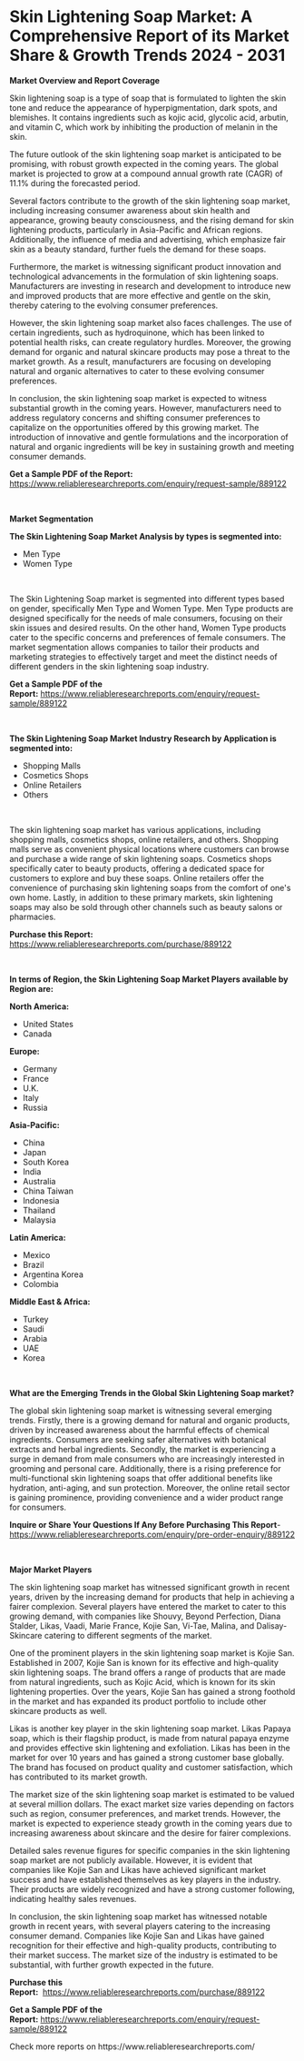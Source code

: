 <p><h1>Skin Lightening Soap Market: A Comprehensive Report of its Market Share & Growth Trends 2024 - 2031</h1></p><p><strong>Market Overview and Report Coverage</strong></p>
<p><p>Skin lightening soap is a type of soap that is formulated to lighten the skin tone and reduce the appearance of hyperpigmentation, dark spots, and blemishes. It contains ingredients such as kojic acid, glycolic acid, arbutin, and vitamin C, which work by inhibiting the production of melanin in the skin.</p><p>The future outlook of the skin lightening soap market is anticipated to be promising, with robust growth expected in the coming years. The global market is projected to grow at a compound annual growth rate (CAGR) of 11.1% during the forecasted period.</p><p>Several factors contribute to the growth of the skin lightening soap market, including increasing consumer awareness about skin health and appearance, growing beauty consciousness, and the rising demand for skin lightening products, particularly in Asia-Pacific and African regions. Additionally, the influence of media and advertising, which emphasize fair skin as a beauty standard, further fuels the demand for these soaps.</p><p>Furthermore, the market is witnessing significant product innovation and technological advancements in the formulation of skin lightening soaps. Manufacturers are investing in research and development to introduce new and improved products that are more effective and gentle on the skin, thereby catering to the evolving consumer preferences.</p><p>However, the skin lightening soap market also faces challenges. The use of certain ingredients, such as hydroquinone, which has been linked to potential health risks, can create regulatory hurdles. Moreover, the growing demand for organic and natural skincare products may pose a threat to the market growth. As a result, manufacturers are focusing on developing natural and organic alternatives to cater to these evolving consumer preferences.</p><p>In conclusion, the skin lightening soap market is expected to witness substantial growth in the coming years. However, manufacturers need to address regulatory concerns and shifting consumer preferences to capitalize on the opportunities offered by this growing market. The introduction of innovative and gentle formulations and the incorporation of natural and organic ingredients will be key in sustaining growth and meeting consumer demands.</p></p>
<p><strong>Get a Sample PDF of the Report:</strong> <a href="https://www.reliableresearchreports.com/enquiry/request-sample/889122">https://www.reliableresearchreports.com/enquiry/request-sample/889122</a></p>
<p>&nbsp;</p>
<p><strong>Market Segmentation</strong></p>
<p><strong>The Skin Lightening Soap Market Analysis by types is segmented into:</strong></p>
<p><ul><li>Men Type</li><li>Women Type</li></ul></p>
<p>&nbsp;</p>
<p><p>The Skin Lightening Soap market is segmented into different types based on gender, specifically Men Type and Women Type. Men Type products are designed specifically for the needs of male consumers, focusing on their skin issues and desired results. On the other hand, Women Type products cater to the specific concerns and preferences of female consumers. The market segmentation allows companies to tailor their products and marketing strategies to effectively target and meet the distinct needs of different genders in the skin lightening soap industry.</p></p>
<p><strong>Get a Sample PDF of the Report:</strong>&nbsp;<a href="https://www.reliableresearchreports.com/enquiry/request-sample/889122">https://www.reliableresearchreports.com/enquiry/request-sample/889122</a></p>
<p>&nbsp;</p>
<p><strong>The Skin Lightening Soap Market Industry Research by Application is segmented into:</strong></p>
<p><ul><li>Shopping Malls</li><li>Cosmetics Shops</li><li>Online Retailers</li><li>Others</li></ul></p>
<p>&nbsp;</p>
<p><p>The skin lightening soap market has various applications, including shopping malls, cosmetics shops, online retailers, and others. Shopping malls serve as convenient physical locations where customers can browse and purchase a wide range of skin lightening soaps. Cosmetics shops specifically cater to beauty products, offering a dedicated space for customers to explore and buy these soaps. Online retailers offer the convenience of purchasing skin lightening soaps from the comfort of one's own home. Lastly, in addition to these primary markets, skin lightening soaps may also be sold through other channels such as beauty salons or pharmacies.</p></p>
<p><strong>Purchase this Report:</strong>&nbsp; <a href="https://www.reliableresearchreports.com/purchase/889122">https://www.reliableresearchreports.com/purchase/889122</a></p>
<p>&nbsp;</p>
<p><strong>In terms of Region, the Skin Lightening Soap Market Players available by Region are:</strong></p>
<p>
    <p> <strong> North America: </strong>
        <ul>
            <li>United States</li>
            <li>Canada</li>
        </ul>
        </p> 
    <p> <strong> Europe: </strong>
        <ul>
            <li>Germany</li>
            <li>France</li>
            <li>U.K.</li>
            <li>Italy</li>
            <li>Russia</li>
        </ul>
        </p> 
    <p> <strong> Asia-Pacific: </strong>
        <ul>
            <li>China</li>
            <li>Japan</li>
            <li>South Korea</li>
            <li>India</li>
            <li>Australia</li>
            <li>China Taiwan</li>
            <li>Indonesia</li>
            <li>Thailand</li>
            <li>Malaysia</li>
        </ul>
        </p> 
    <p> <strong> Latin America: </strong>
        <ul>
            <li>Mexico</li>
            <li>Brazil</li>
            <li>Argentina Korea</li>
            <li>Colombia</li>
        </ul>
        </p> 
    <p> <strong> Middle East & Africa: </strong>
        <ul>
            <li>Turkey</li>
            <li>Saudi</li>
            <li>Arabia</li>
            <li>UAE</li>
            <li>Korea</li>
        </ul>
    </p>
    </p>
<p>&nbsp;</p>
<p><strong>What are the Emerging Trends in the Global Skin Lightening Soap market?</strong></p>
<p><p>The global skin lightening soap market is witnessing several emerging trends. Firstly, there is a growing demand for natural and organic products, driven by increased awareness about the harmful effects of chemical ingredients. Consumers are seeking safer alternatives with botanical extracts and herbal ingredients. Secondly, the market is experiencing a surge in demand from male consumers who are increasingly interested in grooming and personal care. Additionally, there is a rising preference for multi-functional skin lightening soaps that offer additional benefits like hydration, anti-aging, and sun protection. Moreover, the online retail sector is gaining prominence, providing convenience and a wider product range for consumers.</p></p>
<p><strong>Inquire or Share Your Questions If Any Before Purchasing This Report</strong>- <a href="https://www.reliableresearchreports.com/enquiry/pre-order-enquiry/889122">https://www.reliableresearchreports.com/enquiry/pre-order-enquiry/889122</a></p>
<p>&nbsp;</p>
<p><strong>Major Market Players</strong></p>
<p><p>The skin lightening soap market has witnessed significant growth in recent years, driven by the increasing demand for products that help in achieving a fairer complexion. Several players have entered the market to cater to this growing demand, with companies like Shouvy, Beyond Perfection, Diana Stalder, Likas, Vaadi, Marie France, Kojie San, Vi-Tae, Malina, and Dalisay-Skincare catering to different segments of the market.</p><p>One of the prominent players in the skin lightening soap market is Kojie San. Established in 2007, Kojie San is known for its effective and high-quality skin lightening soaps. The brand offers a range of products that are made from natural ingredients, such as Kojic Acid, which is known for its skin lightening properties. Over the years, Kojie San has gained a strong foothold in the market and has expanded its product portfolio to include other skincare products as well.</p><p>Likas is another key player in the skin lightening soap market. Likas Papaya soap, which is their flagship product, is made from natural papaya enzyme and provides effective skin lightening and exfoliation. Likas has been in the market for over 10 years and has gained a strong customer base globally. The brand has focused on product quality and customer satisfaction, which has contributed to its market growth.</p><p>The market size of the skin lightening soap market is estimated to be valued at several million dollars. The exact market size varies depending on factors such as region, consumer preferences, and market trends. However, the market is expected to experience steady growth in the coming years due to increasing awareness about skincare and the desire for fairer complexions.</p><p>Detailed sales revenue figures for specific companies in the skin lightening soap market are not publicly available. However, it is evident that companies like Kojie San and Likas have achieved significant market success and have established themselves as key players in the industry. Their products are widely recognized and have a strong customer following, indicating healthy sales revenues.</p><p>In conclusion, the skin lightening soap market has witnessed notable growth in recent years, with several players catering to the increasing consumer demand. Companies like Kojie San and Likas have gained recognition for their effective and high-quality products, contributing to their market success. The market size of the industry is estimated to be substantial, with further growth expected in the future.</p></p>
<p><strong>Purchase this Report:</strong>&nbsp;&nbsp;<a href="https://www.reliableresearchreports.com/purchase/889122">https://www.reliableresearchreports.com/purchase/889122</a></p>
<p></p>
<p><strong>Get a Sample PDF of the Report:</strong>&nbsp;<a href="https://www.reliableresearchreports.com/enquiry/request-sample/889122">https://www.reliableresearchreports.com/enquiry/request-sample/889122</a></p>
<p>Check more reports on https://www.reliableresearchreports.com/</p>